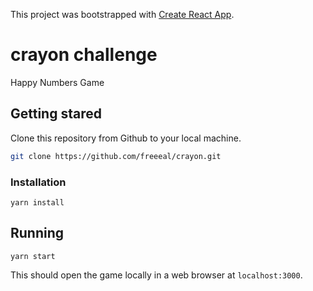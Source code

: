 This project was bootstrapped with [Create React App](https://github.com/facebook/create-react-app).

# crayon challenge 
Happy Numbers Game

## Getting stared

Clone this repository from Github to your local machine.
```bash
git clone https://github.com/freeeal/crayon.git
```

### Installation
```
yarn install
```

## Running
```
yarn start
```

This should open the game locally in a web browser at `localhost:3000`.